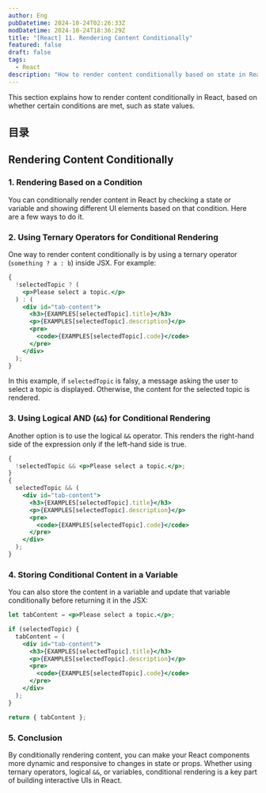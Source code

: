 ```yaml
---
author: Eng
pubDatetime: 2024-10-24T02:26:33Z
modDatetime: 2024-10-24T18:36:29Z
title: "[React] 11. Rendering Content Conditionally"
featured: false
draft: false
tags:
  - React
description: "How to render content conditionally based on state in React."
---
```


This section explains how to render content conditionally in React, based on whether certain conditions are met, such as state values.

## 目录

## Rendering Content Conditionally

### 1. Rendering Based on a Condition

You can conditionally render content in React by checking a state or variable and showing different UI elements based on that condition. Here are a few ways to do it.

### 2. Using Ternary Operators for Conditional Rendering

One way to render content conditionally is by using a ternary operator (`something ? a : b`) inside JSX. For example:

```jsx
{
  !selectedTopic ? (
    <p>Please select a topic.</p>
  ) : (
    <div id="tab-content">
      <h3>{EXAMPLES[selectedTopic].title}</h3>
      <p>{EXAMPLES[selectedTopic].description}</p>
      <pre>
        <code>{EXAMPLES[selectedTopic].code}</code>
      </pre>
    </div>
  );
}
```

In this example, if `selectedTopic` is falsy, a message asking the user to select a topic is displayed. Otherwise, the content for the selected topic is rendered.

### 3. Using Logical AND (`&&`) for Conditional Rendering

Another option is to use the logical `&&` operator. This renders the right-hand side of the expression only if the left-hand side is true.

```jsx
{
  !selectedTopic && <p>Please select a topic.</p>;
}
{
  selectedTopic && (
    <div id="tab-content">
      <h3>{EXAMPLES[selectedTopic].title}</h3>
      <p>{EXAMPLES[selectedTopic].description}</p>
      <pre>
        <code>{EXAMPLES[selectedTopic].code}</code>
      </pre>
    </div>
  );
}
```

### 4. Storing Conditional Content in a Variable

You can also store the content in a variable and update that variable conditionally before returning it in the JSX:

```jsx
let tabContent = <p>Please select a topic.</p>;

if (selectedTopic) {
  tabContent = (
    <div id="tab-content">
      <h3>{EXAMPLES[selectedTopic].title}</h3>
      <p>{EXAMPLES[selectedTopic].description}</p>
      <pre>
        <code>{EXAMPLES[selectedTopic].code}</code>
      </pre>
    </div>
  );
}

return { tabContent };
```

### 5. Conclusion

By conditionally rendering content, you can make your React components more dynamic and responsive to changes in state or props. Whether using ternary operators, logical `&&`, or variables, conditional rendering is a key part of building interactive UIs in React.
